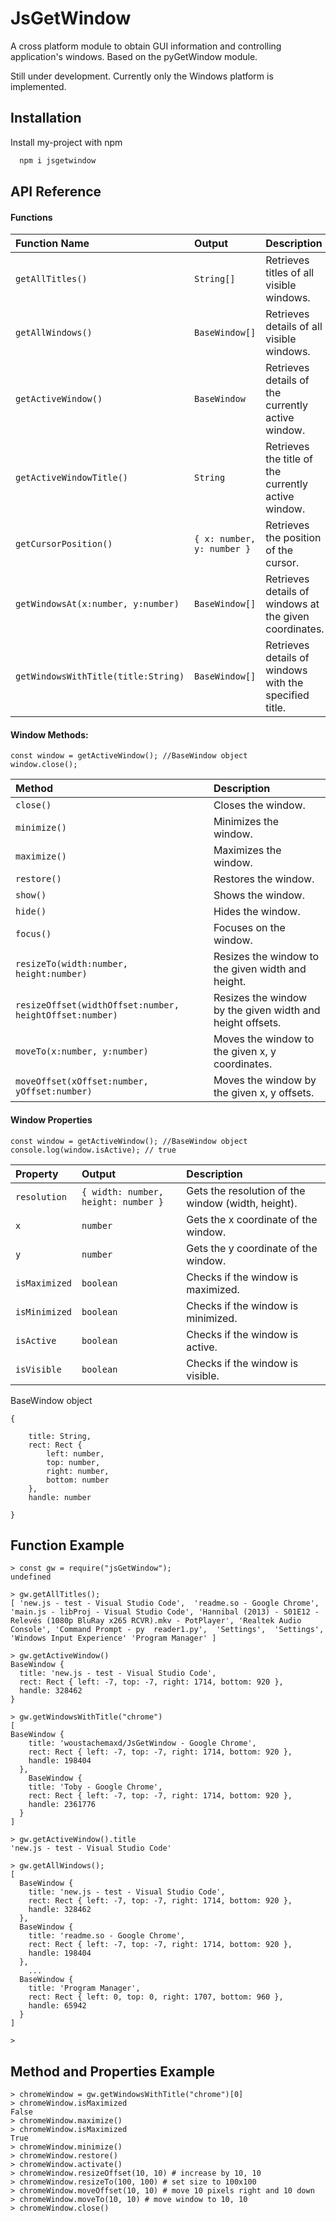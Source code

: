 
# JsGetWindow

A cross platform module to obtain GUI information and controlling application's windows. Based on the pyGetWindow module.

Still under development. Currently only the Windows platform is implemented.



## Installation

Install my-project with npm

```bash
  npm i jsgetwindow
```
    
## API Reference

#### Functions

| Function Name | Output | Description |
| :------------- | :---- | :---------- |
| `getAllTitles()` | `String[]` | Retrieves titles of all visible windows. |
| `getAllWindows()` | `BaseWindow[]` | Retrieves details of all visible windows. |
| `getActiveWindow()` | `BaseWindow` | Retrieves details of the currently active window. |
| `getActiveWindowTitle()` | `String` | Retrieves the title of the currently active window. |
| `getCursorPosition()` | `{ x: number, y: number }` | Retrieves the position of the cursor. |
| `getWindowsAt(x:number, y:number)` | `BaseWindow[]` | Retrieves details of windows at the given coordinates. |
| `getWindowsWithTitle(title:String)` | `BaseWindow[]` | Retrieves details of windows with the specified title. |


#### Window Methods: 

```
const window = getActiveWindow(); //BaseWindow object
window.close();
```

| Method | Description |
| :-------- | :---------- |
| `close()` | Closes the window. |
| `minimize()` | Minimizes the window. |
| `maximize()` | Maximizes the window. |
| `restore()` | Restores the window. |
| `show()` | Shows the window. |
| `hide()` | Hides the window. |
| `focus()` | Focuses on the window. |
| `resizeTo(width:number, height:number)` | Resizes the window to the given width and height. |
| `resizeOffset(widthOffset:number, heightOffset:number)` | Resizes the window by the given width and height offsets. |
| `moveTo(x:number, y:number)` | Moves the window to the given x, y coordinates. |
| `moveOffset(xOffset:number, yOffset:number)` | Moves the window by the given x, y offsets. |

#### Window Properties

```
const window = getActiveWindow(); //BaseWindow object
console.log(window.isActive); // true
```

| Property | Output | Description |
| :-------- | :----- | :---------- |
| `resolution` | `{ width: number, height: number }` | Gets the resolution of the window (width, height). |
| `x` | `number` | Gets the x coordinate of the window. |
| `y` | `number` | Gets the y coordinate of the window. |
| `isMaximized` | `boolean` | Checks if the window is maximized. |
| `isMinimized` | `boolean` | Checks if the window is minimized. |
| `isActive` | `boolean` | Checks if the window is active. |
| `isVisible` | `boolean` | Checks if the window is visible. |


BaseWindow object
```
{

    title: String,
    rect: Rect {
        left: number,
        top: number,
        right: number,
        bottom: number
    },
    handle: number

}
```
## Function Example

```
> const gw = require("jsGetWindow");
undefined

> gw.getAllTitles();
[ 'new.js - test - Visual Studio Code',  'readme.so - Google Chrome', 'main.js - libProj - Visual Studio Code', 'Hannibal (2013) - S01E12 - Relevés (1080p BluRay x265 RCVR).mkv - PotPlayer', 'Realtek Audio Console', 'Command Prompt - py  reader1.py',  'Settings',  'Settings', 'Windows Input Experience' 'Program Manager' ]

> gw.getActiveWindow()
BaseWindow {
  title: 'new.js - test - Visual Studio Code',
  rect: Rect { left: -7, top: -7, right: 1714, bottom: 920 },
  handle: 328462
}

> gw.getWindowsWithTitle("chrome")
[
BaseWindow {
    title: 'woustachemaxd/JsGetWindow - Google Chrome',
    rect: Rect { left: -7, top: -7, right: 1714, bottom: 920 },
    handle: 198404
  },
    BaseWindow {
    title: 'Toby - Google Chrome',
    rect: Rect { left: -7, top: -7, right: 1714, bottom: 920 },
    handle: 2361776
  }
]

> gw.getActiveWindow().title
'new.js - test - Visual Studio Code'

> gw.getAllWindows();
[
  BaseWindow {
    title: 'new.js - test - Visual Studio Code',
    rect: Rect { left: -7, top: -7, right: 1714, bottom: 920 },
    handle: 328462
  },
  BaseWindow {
    title: 'readme.so - Google Chrome',
    rect: Rect { left: -7, top: -7, right: 1714, bottom: 920 },
    handle: 198404
  },
    ...
  BaseWindow {
    title: 'Program Manager',
    rect: Rect { left: 0, top: 0, right: 1707, bottom: 960 },
    handle: 65942
  }
]

>
```


## Method and Properties Example

```
> chromeWindow = gw.getWindowsWithTitle("chrome")[0]
> chromeWindow.isMaximized
False
> chromeWindow.maximize()
> chromeWindow.isMaximized
True
> chromeWindow.minimize()
> chromeWindow.restore()
> chromeWindow.activate()
> chromeWindow.resizeOffset(10, 10) # increase by 10, 10
> chromeWindow.resizeTo(100, 100) # set size to 100x100
> chromeWindow.moveOffset(10, 10) # move 10 pixels right and 10 down
> chromeWindow.moveTo(10, 10) # move window to 10, 10
> chromeWindow.close()
```